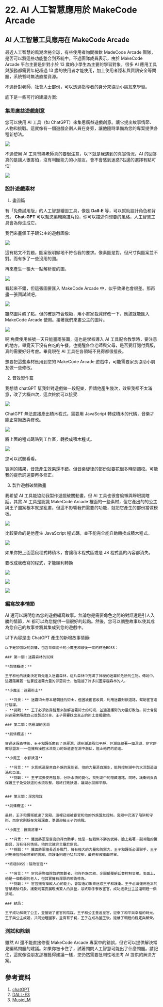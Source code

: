 # 22. AI 人工智慧應用於 MakeCode Arcade

## AI 人工智慧工具應用在 MakeCode Arcade 

最近人工智慧的風潮席捲全球，有些使用者詢問微軟 MadeCode Arcade 團隊，是否可以將這些功能整合到系統中。不過團隊成員表示，由於 MakeCode Arcade 平台主要是針對小於 13 歲的小學生為主要的學習對象。很多 AI 應用工具與服務都需要年紀超過 13 歲的使用者才能使用，加上使用者隱私與資訊安全等問題，系統暫時無法直接資源。

不過針對老師、社會人士部份，可以透過指導者的身分來協助小朋友來學習。

底下是一些可行的建議方案:


### 集思廣益遊戲創意

您可以使用 AI 工具（如 ChatGPT）來集思廣益遊戲創意。讓它提出故事情節、人物和挑戰。這就像有一個遊戲企劃人員在身旁，讓他隨時準備為您的專案提供各種新想法。

![](/img/22/arcade22_01.png)

不過使用 AI 工具爸媽老師真的要很注意，以下就是我遇到的真實情況，AI 的回答真的是讓人很害怕，沒有判斷能力的小朋友，會不會感到迷惑?右邊的選擇有點可怕!

![](/img/22/arcade22_02.png)

###  設計遊戲素材

1. 畫圖篇

有「免費試用版」的人工智慧繪圖工具，像是 **Dall-E** 等，可以幫助設計角色和背景。 **Chat-GPT** 可以幫您編輯樂譜片段，你可以描述你想要的風格，人工智慧工具會為你生成它。

我們來畫個王子跟公主的遊戲圖像:

![](/img/22/arcade22_03.png)

這有點文不對題，圖案很明顯地不符合我的要求。像素圖是對，但尺寸與圖案並不對。而有多了一些沒用的圖。

再來產生一張大一點解析度的圖。

![](/img/22/arcade22_04.png)

看起來不錯，但這張圖要匯入 MakeCode Arcade 中，似乎效果也會很差。那再畫一張圖試試吧。

![](/img/22/arcade22_05.png)

雖然圖片醜了點，但的確是符合規範，用小畫家裁減修改一下，應該就能匯入 MakeCode Arcade 使用。接著我們來畫公主的圖片。

![](/img/22/arcade22_06.png)

啊!免費使用帳號一天只能畫兩張圖，這也是學校導入 AI 工具配合教學時，要注意的地方。畢竟天下沒有白吃的午餐。也提醒各位老師與父母，是否要訂閱付費版，真的需要好好考慮。畢竟現在 AI 工具在各領域不見得都很擅長。

想要把這些素材應用到您的 MakeCode Arcade 遊戲中，可能需要家長協助小朋友做一些修改。

2. 音效製作篇

我想請 chatGPT 幫我針對遊戲做一段配樂，但請他產生幾次，效果我都不太滿意，改了大概四次，這次終於可以接受:

![](/img/22/arcade22_07.png)

ChatGPT 無法直接產出積木程式，需要用 JavaScript 轉成積木的代碼，音樂才能正常撥放與修改。

![](/img/22/arcade22_08.png)

將上面的程式碼貼到工作區，轉換成積木程式。

![](/img/22/arcade22_09.png)

您可以試聽看看。

實測的結果，音效產生效果還不錯。但音樂旋律的部份就要花很多時間調校。可能我的提示詞還要再多修正。

3. 製作遊戲破關動畫

我希望 AI 工具能協助我製作遊戲破關動畫。但 AI 工具也很會偷懶與睜眼說瞎話。其實 AI 工具是認識 MakeCode Arcade 裡面的一些素材，但它產出的的公主與王子圖案根本就是亂畫，但這不影響我們需要的功能，就把它產生的部份當做模板。

![](/img/22/arcade22_10.png)

比較要命的是他產生 JavaScript 程式碼，並不能完全能自動轉換成積木程式。

![](/img/22/arcade22_11.png)

如果你把上面這段程式轉積木，會讓積木程式區或是 JS 程式區的內容都消失。

要改成我改寫的程式，才能順利轉換

![](/img/22/arcade22_12.png)

![](/img/22/arcade22_13.png)


![](/img/22/arcade22_14.gif)


### 編寫故事情節

AI 還可以説明您為您的遊戲編寫故事。無論您是需要角色之間的對話還是引人入勝的情節，AI 都可以為您提供一個很好的起點。然後，您可以調整故事以使其成為您自己的故事並將其集成到您的遊戲中。

以下內容是由 ChatGPT 產生的新增故事情節:

```
以下是加強版的劇情，包含每個關卡的小魔王和最後一關的終極BOSS：

### 第一關：迷霧森林的試煉

**劇情概述：**

王子和他的護衛決定首先進入迷霧森林，這片森林中充滿了神秘的迷霧和危險的生物。傳說中，這裡隱藏著一位掌控迷霧力量的邪惡術士，他阻擋了許多試圖穿越森林的人。

**小魔王：迷霧術士**

- **背景：** 迷霧術士原本是朝廷的術士，但因被宦官收買，利用迷霧封鎖道路，幫助宦官進行陰謀。  
- **挑戰：** 王子必須依靠智慧來破解迷霧術士的幻術，並通過護衛的力量打敗他。術士會使用迷霧來隱藏自己並製造分身，王子需要找出真正的術士並揭露他。

### 第二關：落雁湖的困局

**劇情概述：**  

穿過迷霧森林後，王子和護衛來到了落雁湖。這座湖泊看似平靜，但湖底藏著一個深淵，宦官的邪惡盟友——一位擁有操控水流能力的妖道正在湖中潛伏，阻止他們的前進。

**小魔王：水影妖道**

- **背景：** 水影妖道是來自外族的異能者，他的力量源自湖水，能夠控制湖中的水流製造漩渦和巨浪。  
- **挑戰：** 王子需要使用智慧，分析水流的變化，找到湖中的隱藏道路。同時，護衛則負責保護王子免受妖道的水流攻擊，最終打敗妖道，讓湖水回歸平靜。


### 第三關：深宮陰謀

**劇情概述：**  

最終，王子和護衛抵達了宮殿，這裡已經被宦官和他的外族盟友控制。宮殿中充滿了陷阱和守衛，而宦官則躲在宮殿深處，準備迎接王子的挑戰。

**小魔王：鐵面將軍**

- **背景：** 鐵面將軍是宦官的得力助手，他是一位戰無不勝的武將，臉上戴著一副冷酷的鐵面具，沒有任何情感。他的忠誠完全屬於宦官。  
- **挑戰：** 鐵面將軍擅長近身戰鬥，擁有強大的力量和防禦力。王子和護衛必須聯手，王子利用機智削弱將軍的防禦，而護衛則進行猛烈攻擊，最終擊敗鐵面將軍。

**終極BOSS：陰險宦官**

- **背景：** 宦官是整個陰謀的策劃者，他與外族勾結，企圖顛覆朝廷並控制皇權。表面上，他是一個軟弱的老人，但其實擁有深厚的邪術修為。  
- **挑戰：** 宦官擁有操縱人心的能力，會製造幻象來迷惑王子和護衛。王子必須運用極高的智慧識破幻象，護衛則需要展現出驚人的武藝，最終聯手擊敗宦官，成功拯救公主並還朝廷一個清明。

### 結局：

王子成功解救了公主，並摧毀了宦官的陰謀。王子和公主重返皇宮，迎來了和平與幸福的時光。王子與公主成婚，共同治理國家，並育有子嗣，王子在成為國王後，延續了朝廷的穩定與繁榮。
```

### 測試和除錯

雖然 AI 還不能直接修復 MakeCode Arcade 專案中的錯誤，但它可以提供解決常見編碼問題的建議。如果你被卡住了，試著問問人工智慧可能出了什麼問題。請記住，這就像從朋友那裡獲得建議一樣，您仍然需要批判性地思考 AI 提供的解決方案。


## 參考資料

1. [chatGPT](https://chatgpt.com/)
2. [DALL-E3](https://openai.com/index/dall-e-3/)
3. [MusicLM](https://google-research.github.io/seanet/musiclm/examples/)